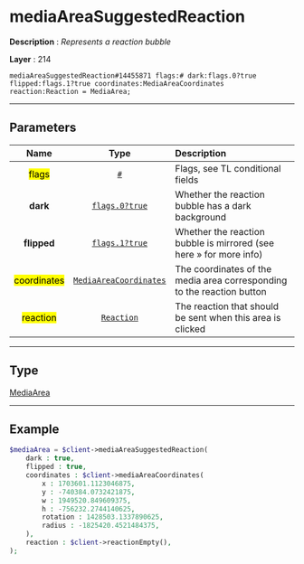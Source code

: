 # mediaAreaSuggestedReaction

**Description** : *Represents a reaction bubble*

**Layer** : 214

```tl
mediaAreaSuggestedReaction#14455871 flags:# dark:flags.0?true flipped:flags.1?true coordinates:MediaAreaCoordinates reaction:Reaction = MediaArea;
```

---

## Parameters

| Name | Type | Description |
| :---: | :---: | :--- |
| <mark>flags</mark> | [`#`](type/#) | Flags, see TL conditional fields |
| **dark** | [`flags.0?true`](type/true) | Whether the reaction bubble has a dark background |
| **flipped** | [`flags.1?true`](type/true) | Whether the reaction bubble is mirrored (see here » for more info) |
| <mark>coordinates</mark> | [`MediaAreaCoordinates`](type/MediaAreaCoordinates) | The coordinates of the media area corresponding to the reaction button |
| <mark>reaction</mark> | [`Reaction`](type/Reaction) | The reaction that should be sent when this area is clicked |

---

## Type

[MediaArea](type/MediaArea)

---

## Example

```php
$mediaArea = $client->mediaAreaSuggestedReaction(
	dark : true,
	flipped : true,
	coordinates : $client->mediaAreaCoordinates(
		x : 1703601.1123046875,
		y : -740384.0732421875,
		w : 1949520.849609375,
		h : -756232.2744140625,
		rotation : 1428503.1337890625,
		radius : -1825420.4521484375,
	),
	reaction : $client->reactionEmpty(),
);
```